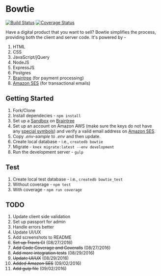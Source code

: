 # Bowtie

[![Build Status](https://travis-ci.org/mjhea0/bowtie.svg?branch=master)](https://travis-ci.org/mjhea0/bowtie)
[![Coverage Status](https://coveralls.io/repos/github/mjhea0/bowtie/badge.svg?branch=master)](https://coveralls.io/github/mjhea0/bowtie?branch=master)

Have a digital product that you want to sell? Bowtie simplifies the process, providing both the client and server code. It's powered by -

1. HTML
1. CSS
1. JavaScript/jQuery
1. NodeJS
1. ExpressJS
1. Postgres
1. [Braintree](https://www.braintreepayments.com/) (for payment processing)
1. [Amazon SES](https://aws.amazon.com/ses/) (for transactional emails)

## Getting Started

1. Fork/Clone
1. Install dependecies - `npm install`
1. Set up a [Sandbox](https://sandbox.braintreegateway.com) on [Braintree](https://www.braintreepayments.com/)
1. Set up an account on Amazon AWS (make sure the keys do not have any [special symbols](https://github.com/andris9/nodemailer-ses-transport#warning-about-aws-tokens)) and verify a valid email address on [Amazon SES](https://aws.amazon.com/ses/).
1. Copy *.env-sample* to *.env* and then update.
1. Create local database - i.e., `createdb bowtie`
1. Migrate - `knex migrate:latest --env development`
1. Run the development server - `gulp`

## Test

1. Create local test database - i.e., `createdb bowtie_test`
1. Without coverage - `npm test`
1. With coverage - `npm run coverage`

## TODO

1. Update client side validation
1. Set up passport for admin
1. Handle errors better
1. Update UI/UX
1. Add screenshots to README
1. ~~Set up Travis CI~~ (08/27/2016)
1. ~~Add Code Coverage and Coveralls~~ (08/27/2016)
1. ~~Add more integration tests~~ (08/29/2016)
1. ~~Update UI/UX~~ (08/29/2016)
1. ~~Added Amazon SES~~ (09/02/2016)
1. ~~Add gulp file~~ (09/02/2016)
